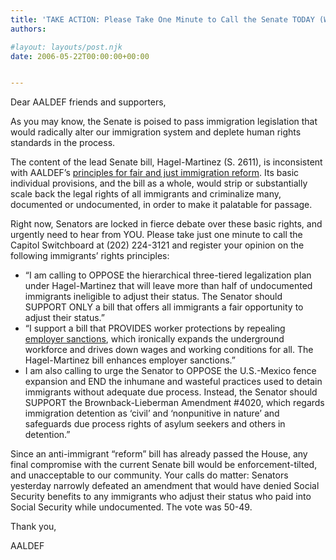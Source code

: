 ```yaml
---
title: 'TAKE ACTION: Please Take One Minute to Call the Senate TODAY (Week of May 22, 2006)'
authors: 

#layout: layouts/post.njk
date: 2006-05-22T00:00:00+00:00


---
```


Dear AALDEF friends and supporters,

As you may know, the Senate is poised to pass immigration legislation that would radically alter our immigration system and deplete human rights standards in the process.

The content of the lead Senate bill, Hagel-Martinez (S. 2611), is inconsistent with AALDEF’s [principles for fair and just immigration reform][1]. Its basic individual provisions, and the bill as a whole, would strip or substantially scale back the legal rights of all immigrants and criminalize many, documented or undocumented, in order to make it palatable for passage.

Right now, Senators are locked in fierce debate over these basic rights, and urgently need to hear from YOU. Please take just one minute to call the Capitol Switchboard at (202) 224-3121 and register your opinion on the following immigrants’ rights principles:

-   “I am calling to OPPOSE the hierarchical three-tiered legalization plan under Hagel-Martinez that will leave more than half of undocumented immigrants ineligible to adjust their status. The Senator should SUPPORT ONLY a bill that offers all immigrants a fair opportunity to adjust their status.”
-   “I support a bill that PROVIDES worker protections by repealing [employer sanctions][2], which ironically expands the underground workforce and drives down wages and working conditions for all. The Hagel-Martinez bill enhances employer sanctions.”
-   I am also calling to urge the Senator to OPPOSE the U.S.-Mexico fence expansion and END the inhumane and wasteful practices used to detain immigrants without adequate due process. Instead, the Senator should SUPPORT the Brownback-Lieberman Amendment #4020, which regards immigration detention as ‘civil’ and ‘nonpunitive in nature’ and safeguards due process rights of asylum seekers and others in detention.”

Since an anti-immigrant “reform” bill has already passed the House, any final compromise with the current Senate bill would be enforcement-tilted, and unacceptable to our community. Your calls do matter: Senators yesterday narrowly defeated an amendment that would have denied Social Security benefits to any immigrants who adjust their status who paid into Social Security while undocumented. The vote was 50-49.

Thank you,

AALDEF

[1]: /uploads/pdf/AALDEF-ImmigrationReformStmt_2006.Senate.pdf

[2]: https://www.breakthechainsnow.org
